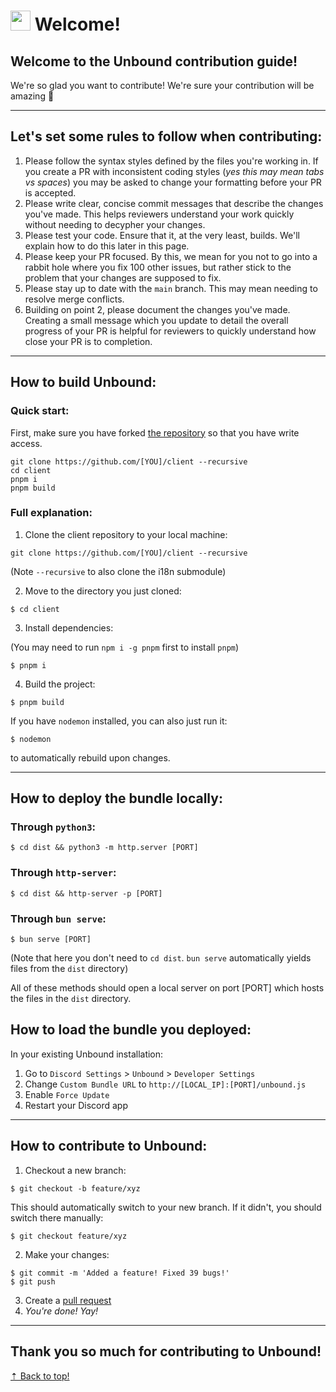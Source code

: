 # <img src="https://github.com/unbound-mod/assets/blob/main/logo/logo.png?raw=true" style="width: 2rem"> Welcome!

## Welcome to the Unbound contribution guide!

We're so glad you want to contribute! We're sure your contribution will be amazing 💖

<hr />

## Let's set some rules to follow when contributing:

1. Please follow the syntax styles defined by the files you're working in. If you create a PR with inconsistent coding styles (*yes this may mean tabs vs spaces*) you may be asked to change your formatting before your PR is accepted.
2. Please write clear, concise commit messages that describe the changes you've made. This helps reviewers understand your work quickly without needing to decypher your changes.
3. Please test your code. Ensure that it, at the very least, builds. We'll explain how to do this later in this page.
4. Please keep your PR focused. By this, we mean for you not to go into a rabbit hole where you fix 100 other issues, but rather stick to the problem that your changes are supposed to fix.
5. Please stay up to date with the `main` branch. This may mean needing to resolve merge conflicts.
6. Building on point 2, please document the changes you've made. Creating a small message which you update to detail the overall progress of your PR is helpful for reviewers to quickly understand how close your PR is to completion.

<hr />

## How to build Unbound:

### Quick start:

First, make sure you have forked [the repository](https://github.com/unbound-mod/client) so that you have write access.

```console
git clone https://github.com/[YOU]/client --recursive
cd client
pnpm i
pnpm build
```

### Full explanation:

1. Clone the client repository to your local machine:

```console
git clone https://github.com/[YOU]/client --recursive
```

(Note `--recursive` to also clone the i18n submodule)

2. Move to the directory you just cloned:

```console
$ cd client
```

3. Install dependencies:

(You may need to run `npm i -g pnpm` first to install `pnpm`)

```console
$ pnpm i
```

4. Build the project:

```console
$ pnpm build
```

If you have `nodemon` installed, you can also just run it:

```console
$ nodemon
```

to automatically rebuild upon changes.

<hr />

## How to deploy the bundle locally:

### Through `python3`:

```console
$ cd dist && python3 -m http.server [PORT]
```

### Through `http-server`:

```console
$ cd dist && http-server -p [PORT]
```

### Through `bun serve`:

```console
$ bun serve [PORT]
```

(Note that here you don't need to `cd dist`. `bun serve` automatically yields files from the `dist` directory)

All of these methods should open a local server on port [PORT] which hosts the files in the `dist` directory.

## How to load the bundle you deployed:

In your existing Unbound installation:

1. Go to `Discord Settings` > `Unbound` > `Developer Settings`
2. Change `Custom Bundle URL` to `http://[LOCAL_IP]:[PORT]/unbound.js`
3. Enable `Force Update`
4. Restart your Discord app

<hr />

## How to contribute to Unbound:

1. Checkout a new branch:

```console
$ git checkout -b feature/xyz
```

This should automatically switch to your new branch. If it didn't, you should switch there manually:

```console
$ git checkout feature/xyz
```

2. Make your changes:

```console
$ git commit -m 'Added a feature! Fixed 39 bugs!'
$ git push
```

3. Create a [pull request](https://github.com/unbound-mod/client/pulls)
4. *You're done! Yay!*

<hr />

## Thank you so much for contributing to Unbound!
<a href="#top">⇡ Back to top️!</a>
